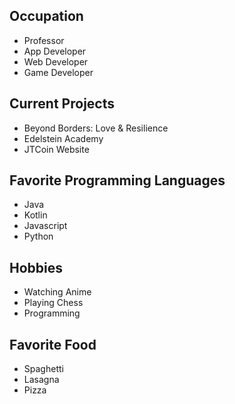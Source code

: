 ## Occupation
- Professor
- App Developer
- Web Developer
- Game Developer

## Current Projects
- Beyond Borders: Love & Resilience
- Edelstein Academy
- JTCoin Website

## Favorite Programming Languages
- Java
- Kotlin
- Javascript
- Python

## Hobbies
- Watching Anime
- Playing Chess
- Programming

## Favorite Food
- Spaghetti
- Lasagna
- Pizza
